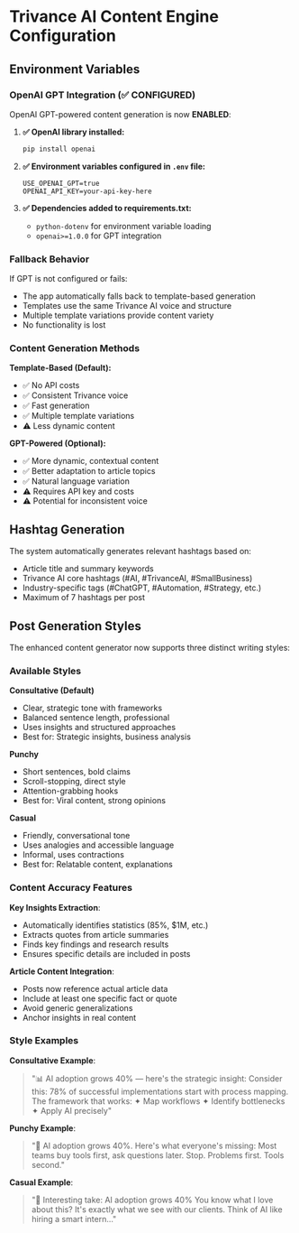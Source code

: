 # Trivance AI Content Engine Configuration

## Environment Variables

### OpenAI GPT Integration (✅ CONFIGURED)

OpenAI GPT-powered content generation is now **ENABLED**:

1. **✅ OpenAI library installed:**
   ```bash
   pip install openai
   ```

2. **✅ Environment variables configured in `.env` file:**
   ```
   USE_OPENAI_GPT=true
   OPENAI_API_KEY=your-api-key-here
   ```

3. **✅ Dependencies added to requirements.txt:**
   - `python-dotenv` for environment variable loading
   - `openai>=1.0.0` for GPT integration

### Fallback Behavior

If GPT is not configured or fails:
- The app automatically falls back to template-based generation
- Templates use the same Trivance AI voice and structure
- Multiple template variations provide content variety
- No functionality is lost

### Content Generation Methods

**Template-Based (Default):**
- ✅ No API costs
- ✅ Consistent Trivance voice
- ✅ Fast generation
- ✅ Multiple template variations
- ⚠️ Less dynamic content

**GPT-Powered (Optional):**
- ✅ More dynamic, contextual content
- ✅ Better adaptation to article topics
- ✅ Natural language variation
- ⚠️ Requires API key and costs
- ⚠️ Potential for inconsistent voice

## Hashtag Generation

The system automatically generates relevant hashtags based on:
- Article title and summary keywords
- Trivance AI core hashtags (#AI, #TrivanceAI, #SmallBusiness)
- Industry-specific tags (#ChatGPT, #Automation, #Strategy, etc.)
- Maximum of 7 hashtags per post

## Post Generation Styles

The enhanced content generator now supports three distinct writing styles:

### Available Styles

**Consultative (Default)**
- Clear, strategic tone with frameworks
- Balanced sentence length, professional
- Uses insights and structured approaches
- Best for: Strategic insights, business analysis

**Punchy**
- Short sentences, bold claims
- Scroll-stopping, direct style
- Attention-grabbing hooks
- Best for: Viral content, strong opinions

**Casual** 
- Friendly, conversational tone
- Uses analogies and accessible language
- Informal, uses contractions
- Best for: Relatable content, explanations

### Content Accuracy Features

**Key Insights Extraction**:
- Automatically identifies statistics (85%, $1M, etc.)
- Extracts quotes from article summaries
- Finds key findings and research results
- Ensures specific details are included in posts

**Article Content Integration**:
- Posts now reference actual article data
- Include at least one specific fact or quote
- Avoid generic generalizations
- Anchor insights in real content

### Style Examples

**Consultative Example**:
> "📊 AI adoption grows 40% — here's the strategic insight:
> Consider this: 78% of successful implementations start with process mapping.
> The framework that works: ✦ Map workflows ✦ Identify bottlenecks ✦ Apply AI precisely"

**Punchy Example**:
> "🚨 AI adoption grows 40%.
> Here's what everyone's missing: Most teams buy tools first, ask questions later.
> Stop. Problems first. Tools second."

**Casual Example**:
> "💭 Interesting take: AI adoption grows 40%
> You know what I love about this? It's exactly what we see with our clients.
> Think of AI like hiring a smart intern..."
